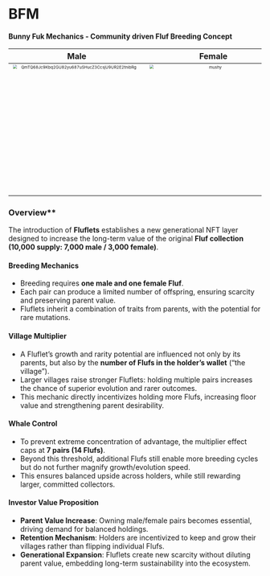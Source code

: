 # BFM
**Bunny Fuk Mechanics - Community driven Fluf Breeding Concept**

|                             Male                             |                            Female                            |                           Fluflet                            |
| :----------------------------------------------------------: | :----------------------------------------------------------: | :----------------------------------------------------------: |
| <img width="512" height="512" alt="QmTQ68Jc9Kbq2GU82yu687uSHucZ3CcsjU9UR2E2tnibRg" src="https://github.com/user-attachments/assets/0c8a695b-7b42-45a9-a3ae-c7cb5308a298" style="zoom:50%;" /> | <img width="512" height="512" alt="mushy" src="https://github.com/user-attachments/assets/e04fd1e3-6644-43a1-b79a-01325a41dc18" style="zoom:50%;" /> | <img width="1024" height="1024" alt="babyZombie" src="https://github.com/user-attachments/assets/09a4273b-e481-4eb5-89c5-3868c0f0746b" style="zoom:25%;" /> |



###  Overview**

The introduction of **Fluflets** establishes a new generational NFT layer designed to increase the long-term value of the original **Fluf collection (10,000 supply: 7,000 male / 3,000 female)**.

#### **Breeding Mechanics**

- Breeding requires **one male and one female Fluf**.
- Each pair can produce a limited number of offspring, ensuring scarcity and preserving parent value.
- Fluflets inherit a combination of traits from parents, with the potential for rare mutations.

#### **Village Multiplier**

- A Fluflet’s growth and rarity potential are influenced not only by its parents, but also by the **number of Flufs in the holder’s wallet** (“the village”).
- Larger villages raise stronger Fluflets: holding multiple pairs increases the chance of superior evolution and rarer outcomes.
- This mechanic directly incentivizes holding more Flufs, increasing floor value and strengthening parent desirability.

#### **Whale Control**

- To prevent extreme concentration of advantage, the multiplier effect caps at **7 pairs (14 Flufs)**.
- Beyond this threshold, additional Flufs still enable more breeding cycles but do not further magnify growth/evolution speed.
- This ensures balanced upside across holders, while still rewarding larger, committed collectors.

#### **Investor Value Proposition**

- **Parent Value Increase**: Owning male/female pairs becomes essential, driving demand for balanced holdings.
- **Retention Mechanism**: Holders are incentivized to keep and grow their villages rather than flipping individual Flufs.
- **Generational Expansion**: Fluflets create new scarcity without diluting parent value, embedding long-term sustainability into the ecosystem.
